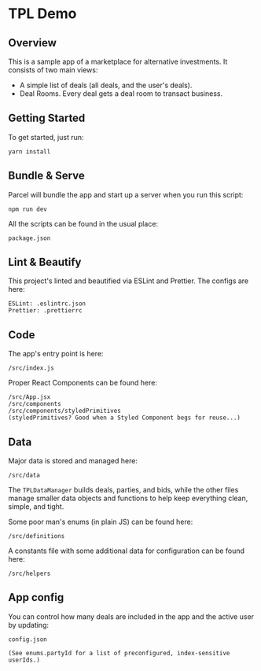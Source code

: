 # TPL Demo

## Overview

This is a sample app of a marketplace for alternative investments. It consists of two main views:

- A simple list of deals (all deals, and the user's deals).
- Deal Rooms. Every deal gets a deal room to transact business.

## Getting Started

To get started, just run:

```
yarn install
```

## Bundle & Serve

Parcel will bundle the app and start up a server when you run this script:

```
npm run dev
```

All the scripts can be found in the usual place:

```
package.json
```

## Lint & Beautify

This project's linted and beautified via ESLint and Prettier. The configs are here:

```
ESLint: .eslintrc.json
Prettier: .prettierrc
```

## Code

The app's entry point is here:

```
/src/index.js
```

Proper React Components can be found here:

```
/src/App.jsx
/src/components
/src/components/styledPrimitives
(styledPrimitives? Good when a Styled Component begs for reuse...)
```

## Data

Major data is stored and managed here:

```
/src/data
```

The `TPLDataManager` builds deals, parties, and bids, while the other files manage smaller data objects and functions to help keep everything clean, simple, and tight.

Some poor man's enums (in plain JS) can be found here:

```
/src/definitions
```

A constants file with some additional data for configuration can be found here:

```
/src/helpers
```

## App config

You can control how many deals are included in the app and the active user by updating:

```
config.json

(See enums.partyId for a list of preconfigured, index-sensitive userIds.)
```
